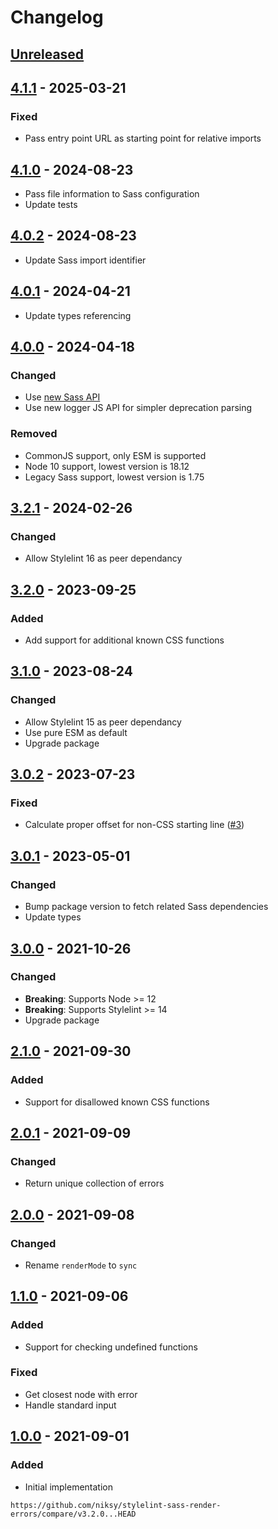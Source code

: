 # Changelog

## [Unreleased][]

## [4.1.1][] - 2025-03-21

### Fixed

- Pass entry point URL as starting point for relative imports

## [4.1.0][] - 2024-08-23

- Pass file information to Sass configuration
- Update tests

## [4.0.2][] - 2024-08-23

- Update Sass import identifier

## [4.0.1][] - 2024-04-21

- Update types referencing

## [4.0.0][] - 2024-04-18

### Changed

- Use [new Sass API](https://sass-lang.com/documentation/js-api/)
- Use new logger JS API for simpler deprecation parsing

### Removed

- CommonJS support, only ESM is supported
- Node 10 support, lowest version is 18.12
- Legacy Sass support, lowest version is 1.75

## [3.2.1][] - 2024-02-26

### Changed

- Allow Stylelint 16 as peer dependancy

## [3.2.0][] - 2023-09-25

### Added

- Add support for additional known CSS functions

## [3.1.0][] - 2023-08-24

### Changed

- Allow Stylelint 15 as peer dependancy
- Use pure ESM as default
- Upgrade package

## [3.0.2][] - 2023-07-23

### Fixed

- Calculate proper offset for non-CSS starting line ([#3](/issues/3))

## [3.0.1][] - 2023-05-01

### Changed

- Bump package version to fetch related Sass dependencies
- Update types

## [3.0.0][] - 2021-10-26

### Changed

- **Breaking**: Supports Node >= 12
- **Breaking**: Supports Stylelint >= 14
- Upgrade package

## [2.1.0][] - 2021-09-30

### Added

- Support for disallowed known CSS functions

## [2.0.1][] - 2021-09-09

### Changed

- Return unique collection of errors

## [2.0.0][] - 2021-09-08

### Changed

- Rename `renderMode` to `sync`

## [1.1.0][] - 2021-09-06

### Added

- Support for checking undefined functions

### Fixed

- Get closest node with error
- Handle standard input

## [1.0.0][] - 2021-09-01

### Added

- Initial implementation

[1.0.0]: https://github.com/niksy/stylelint-sass-render-errors/tree/v1.0.0
[1.1.0]: https://github.com/niksy/stylelint-sass-render-errors/tree/v1.1.0
[2.0.0]: https://github.com/niksy/stylelint-sass-render-errors/tree/v2.0.0
[2.0.1]: https://github.com/niksy/stylelint-sass-render-errors/tree/v2.0.1
[2.1.0]: https://github.com/niksy/stylelint-sass-render-errors/tree/v2.1.0
[3.0.0]: https://github.com/niksy/stylelint-sass-render-errors/tree/v3.0.0
[3.0.1]: https://github.com/niksy/stylelint-sass-render-errors/tree/v3.0.1
[3.0.2]: https://github.com/niksy/stylelint-sass-render-errors/tree/v3.0.2
[3.1.0]: https://github.com/niksy/stylelint-sass-render-errors/tree/v3.1.0
[Unreleased]: https://github.com/niksy/stylelint-sass-render-errors/compare/v4.1.1...HEAD
[4.1.1]: https://github.com/niksy/stylelint-sass-render-errors/compare/v4.1.0...v4.1.1
[4.1.0]: https://github.com/niksy/stylelint-sass-render-errors/compare/v4.0.2...v4.1.0
[4.0.2]: https://github.com/niksy/stylelint-sass-render-errors/compare/v4.0.1...v4.0.2
[4.0.1]: https://github.com/niksy/stylelint-sass-render-errors/compare/v4.0.0...v4.0.1
[4.0.0]: https://github.com/niksy/stylelint-sass-render-errors/compare/v3.2.1...v4.0.0
[3.2.1]: https://github.com/niksy/stylelint-sass-render-errors/tree/v3.2.1

    https://github.com/niksy/stylelint-sass-render-errors/compare/v3.2.0...HEAD

[3.2.0]: https://github.com/niksy/stylelint-sass-render-errors/tree/v3.2.0
